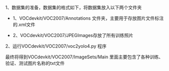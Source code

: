1、数据集的准备，数据集的格式如下，将数据集放入以下两个文件夹

  * 1、VOCdevkit/VOC2007/Annotations 文件夹，主要用于存放图片文件标注的.xml文件
  
  * 2、VOCdevkit/VOC2007/JPEGImages存放了所有训练照片

2、运行VOCdevkit/VOC2007/voc2yolo4.py 程序

  最终将得到VOCdevkit/VOC2007/ImageSets/Main 里面主要包含了各种训练、验证、测试图片名称的txt文件


    
    

